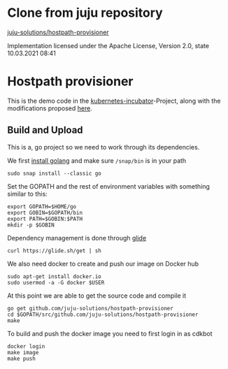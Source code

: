 # Clone from juju repository 

[juju-solutions/hostpath-provisioner](https://github.com/juju-solutions/hostpath-provisioner)

Implementation licensed under the Apache License, Version 2.0, state 10.03.2021 08:41

# Hostpath provisioner
This is the demo code in the [kubernetes-incubator](https://github.com/kubernetes-incubator/external-storage/tree/master/docs/demo/hostpath-provisioner)-Project,
along with the modifications proposed [here](https://github.com/MaZderMind/hostpath-provisioner).

## Build and Upload
This is a, go project so we need to work through its dependencies.

We first [install golang](https://github.com/golang/go/wiki/Ubuntu)
and make sure `/snap/bin` is in your path 


```
sudo snap install --classic go
```

Set the GOPATH and the rest of environment variables with something similar to this:

```
export GOPATH=$HOME/go
export GOBIN=$GOPATH/bin
export PATH=$GOBIN:$PATH
mkdir -p $GOBIN
```

Dependency management is done through [glide](https://github.com/Masterminds/glide)

```
curl https://glide.sh/get | sh
```

We also need docker to create and push our image on Docker hub

```
sudo apt-get install docker.io
sudo usermod -a -G docker $USER
```

At this point we are able to get the source code and compile it
```
go get github.com/juju-solutions/hostpath-provisioner
cd $GOPATH/src/github.com/juju-solutions/hostpath-provisioner
make
```

To build and push the docker image you need to first login in as cdkbot
```
docker login
make image
make push
```


